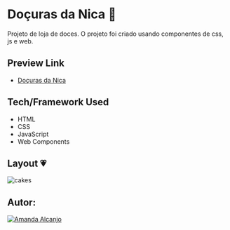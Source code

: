 
# Doçuras da Nica 🎂
Projeto de loja de doces. O projeto foi criado usando componentes de css, js e web. 

## Preview Link
- [Doçuras da Nica](https://doces-da-nica.netlify.app/)

## Tech/Framework Used
* HTML
* CSS
* JavaScript
* Web Components

## Layout 💗

![cakes](https://user-images.githubusercontent.com/81193788/192165178-1cbb9ab3-d12a-4583-9b16-2cc7386384bc.jpg)


## Autor: 
[![Amanda Alcanjo](https://img.shields.io/badge/amanda_alcanjo-0077B5?style=for-the-badge&logo=linkedin&logoColor=white)](https://www.linkedin.com/in/amanda-alcanjo/)

